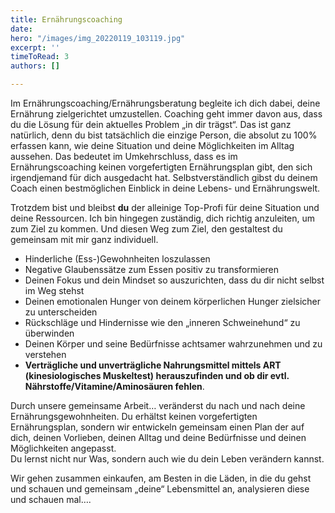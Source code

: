 ```yaml
---
title: Ernährungscoaching
date: 
hero: "/images/img_20220119_103119.jpg"
excerpt: ''
timeToRead: 3
authors: []

---
```

Im Ernährungscoaching/Ernährungsberatung begleite ich dich dabei, deine Ernährung zielgerichtet umzustellen. Coaching geht immer davon aus, dass du die Lösung für dein aktuelles Problem „in dir trägst“. Das ist ganz natürlich, denn du bist tatsächlich die einzige Person, die absolut zu 100% erfassen kann, wie deine Situation und deine Möglichkeiten im Alltag aussehen. Das bedeutet im Umkehrschluss, dass es im Ernährungscoaching keinen vorgefertigten Ernährungsplan gibt, den sich irgendjemand für dich ausgedacht hat. Selbstverständlich gibst du deinem Coach einen bestmöglichen Einblick in deine Lebens- und Ernährungswelt.

Trotzdem bist und bleibst **du** der alleinige Top-Profi für deine Situation und deine Ressourcen. Ich bin hingegen zuständig, dich richtig anzuleiten, um zum Ziel zu kommen. Und diesen Weg zum Ziel, den gestaltest du gemeinsam mit mir ganz individuell.

* Hinderliche (Ess-)Gewohnheiten loszulassen
* Negative Glaubenssätze zum Essen positiv zu transformieren
* Deinen Fokus und dein Mindset so auszurichten, dass du dir nicht selbst im Weg stehst
* Deinen emotionalen Hunger von deinem körperlichen Hunger zielsicher zu unterscheiden
* Rückschläge und Hindernisse wie den „inneren Schweinehund“ zu überwinden
* Deinen Körper und seine Bedürfnisse achtsamer wahrzunehmen und zu verstehen
* **Verträgliche und unverträgliche Nahrungsmittel mittels ART (kinesiologisches Muskeltest) herauszufinden und ob dir evtl. Nährstoffe/Vitamine/Aminosäuren fehlen**.

Durch unsere gemeinsame Arbeit… veränderst du nach und nach deine Ernährungsgewohnheiten. Du erhältst keinen vorgefertigten Ernährungsplan, sondern wir entwickeln gemeinsam einen Plan der auf dich, deinen Vorlieben, deinen Alltag und deine Bedürfnisse und deinen Möglichkeiten angepasst.  
 Du lernst nicht nur Was, sondern auch wie du dein Leben verändern kannst.

Wir gehen zusammen einkaufen, am Besten in die Läden, in die du gehst und schauen und gemeinsam „deine“ Lebensmittel an, analysieren diese und schauen mal….